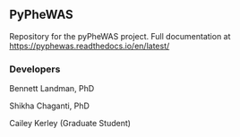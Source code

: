 ## PyPheWAS

Repository for the pyPheWAS project.
Full documentation at https://pyphewas.readthedocs.io/en/latest/

### Developers
Bennett Landman, PhD

Shikha Chaganti, PhD

Cailey Kerley (Graduate Student)
